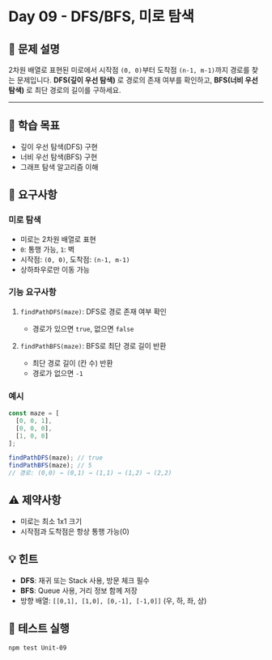 # Day 09 - DFS/BFS, 미로 탐색

## 📌 문제 설명

2차원 배열로 표현된 미로에서 시작점 `(0, 0)`부터 도착점 `(n-1, m-1)`까지 경로를 찾는 문제입니다.
**DFS(깊이 우선 탐색)** 로 경로의 존재 여부를 확인하고, **BFS(너비 우선 탐색)** 로 최단 경로의 길이를 구하세요.

---

## 🎯 학습 목표
- 깊이 우선 탐색(DFS) 구현
- 너비 우선 탐색(BFS) 구현
- 그래프 탐색 알고리즘 이해

## 📝 요구사항

### 미로 탐색
- 미로는 2차원 배열로 표현
- `0`: 통행 가능, `1`: 벽
- 시작점: `(0, 0)`, 도착점: `(n-1, m-1)`
- 상하좌우로만 이동 가능

### 기능 요구사항

1. `findPathDFS(maze)`: DFS로 경로 존재 여부 확인
   - 경로가 있으면 `true`, 없으면 `false`

2. `findPathBFS(maze)`: BFS로 최단 경로 길이 반환
   - 최단 경로 길이 (칸 수) 반환
   - 경로가 없으면 `-1`

### 예시
```javascript
const maze = [
  [0, 0, 1],
  [0, 0, 0],
  [1, 0, 0]
];

findPathDFS(maze); // true
findPathBFS(maze); // 5
// 경로: (0,0) → (0,1) → (1,1) → (1,2) → (2,2)
```

## ⚠️ 제약사항
- 미로는 최소 1x1 크기
- 시작점과 도착점은 항상 통행 가능(0)

## 💡 힌트
- **DFS**: 재귀 또는 Stack 사용, 방문 체크 필수
- **BFS**: Queue 사용, 거리 정보 함께 저장
- 방향 배열: `[[0,1], [1,0], [0,-1], [-1,0]]` (우, 하, 좌, 상)

## 🧪 테스트 실행
```bash
npm test Unit-09
```